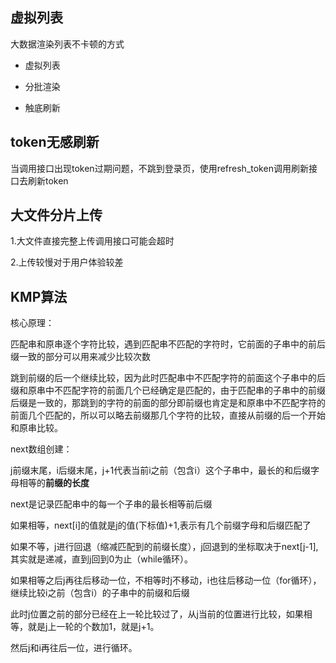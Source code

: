 ## 虚拟列表

大数据渲染列表不卡顿的方式

- 虚拟列表

- 分批渲染

- 触底刷新

## token无感刷新

当调用接口出现token过期问题，不跳到登录页，使用refresh_token调用刷新接口去刷新token

## 大文件分片上传

1.大文件直接完整上传调用接口可能会超时

2.上传较慢对于用户体验较差

## KMP算法

核心原理：

匹配串和原串逐个字符比较，遇到匹配串不匹配的字符时，它前面的子串中的前后缀一致的部分可以用来减少比较次数

跳到前缀的后一个继续比较，因为此时匹配串中不匹配字符的前面这个子串中的后缀和原串中不匹配字符的前面几个已经确定是匹配的，由于匹配串的子串中的前缀后缀是一致的，那跳到的字符的前面的部分即前缀也肯定是和原串中不匹配字符的前面几个匹配的，所以可以略去前缀那几个字符的比较，直接从前缀的后一个开始和原串比较。

next数组创建：

j前缀末尾，i后缀末尾，j+1代表当前i之前（包含i）这个子串中，最长的和后缀字母相等的**前缀的长度**

next是记录匹配串中的每一个子串的最长相等前后缀

如果相等，next[i]的值就是j的值(下标值)+1,表示有几个前缀字母和后缀匹配了

如果不等，j进行回退（缩减匹配到的前缀长度），j回退到的坐标取决于next[j-1],其实就是递减，直到j回到0为止（while循环）。



如果相等之后j再往后移动一位，不相等时j不移动，i也往后移动一位（for循环），继续比较i之前（包含i）的子串中的前缀和后缀

此时j位置之前的部分已经在上一轮比较过了，从j当前的位置进行比较，如果相等，就是j上一轮的个数加1，就是j+1。

然后j和i再往后一位，进行循环。

